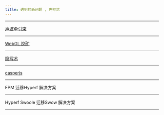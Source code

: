 ```yaml
---
title: 遇到的新问题 , 先挖坑
---
```


---
[声波牵引束](http://jandan.net/2017/01/14/own-sonic-tractor.html)

---
[WebGL 挖矿](https://www.v2ex.com/t/347005?p=1)

---
[隐写术](http://www.mottoin.com/106060.html)

---
[casperjs](http://docs.casperjs.org/en/latest/modules/casper.html)

--- 
FPM 迁移Hyperf 解决方案

---
Hyperf Swoole 迁移Swow 解决方案 

---